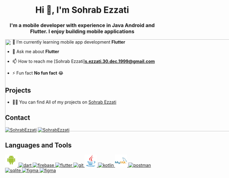 <h1 align="center">Hi 👋, I'm Sohrab Ezzati</h1>
<h3 align="center">I'm a mobile developer with experience in Java Android and Flutter. I enjoy building mobile applications</h3>


<image style="position:absolute" src="https://media2.giphy.com/media/qgQUggAC3Pfv687qPC/giphy.gif?cid=ecf05e477rocgeqcoonxl87kicf6guefncc0qyjkmag0yl0z&ep=v1_gifs_search&rid=giphy.gif&ct=g" width="100%" height="300"  frameBorder="0" class="giphy-embed" allowFullScreen></image>

- 🌱 I’m currently learning mobile app development **Flutter**

- 💬 Ask me about **Flutter**

- 📫 How to reach me [Sohrab Ezzati]**s.ezzati.30.dec.1999@gmail.com**

- ⚡ Fun fact **No fun fact** 😂

## Projects

<!-- Here are some of the mobile applications I've built:

- [Project 1](link-to-project-1): A [brief description of the project].
- [Project 2](link-to-project-2): A [brief description of the project].
- [Project 3](link-to-project-3): A [brief description of the project]. -->

- 👨‍💻 You can find All of my projects on [Sohrab Ezzati](https://github.com/sohrabezzati?tab=repositories)

## Contact

<p align="left">
  <a href="https://t.me/SohrabEzzati" target="blank"><img align="center" src="https://upload.wikimedia.org/wikipedia/commons/thumb/8/82/Telegram_logo.svg/512px-Telegram_logo.svg.png?20220101141644" alt="SohrabEzzati" height="30" width="40" /></a>
  <a href="s.ezzati.30.dec.1999@gmail.com" target="blank"><img align="center" src="https://upload.wikimedia.org/wikipedia/commons/2/2e/Gmail_2020.png?20201006131608" alt="SohrabEzzati" height="30" width="40" /></a>

</p>

## Languages and Tools
<p align="left"> <a href="https://developer.android.com" target="_blank" rel="noreferrer"> <img src="https://raw.githubusercontent.com/devicons/devicon/master/icons/android/android-original-wordmark.svg" alt="android" width="40" height="40"/> </a> <a href="https://dart.dev" target="_blank" rel="noreferrer"> <img src="https://www.vectorlogo.zone/logos/dartlang/dartlang-icon.svg" alt="dart" width="40" height="40"/> </a> <a href="https://firebase.google.com/" target="_blank" rel="noreferrer"> <img src="https://www.vectorlogo.zone/logos/firebase/firebase-icon.svg" alt="firebase" width="40" height="40"/> </a> <a href="https://flutter.dev" target="_blank" rel="noreferrer"> <img src="https://www.vectorlogo.zone/logos/flutterio/flutterio-icon.svg" alt="flutter" width="40" height="40"/> </a> <a href="https://git-scm.com/" target="_blank" rel="noreferrer"> <img src="https://www.vectorlogo.zone/logos/git-scm/git-scm-icon.svg" alt="git" width="40" height="40"/> </a> <a href="https://www.java.com" target="_blank" rel="noreferrer"> <img src="https://raw.githubusercontent.com/devicons/devicon/master/icons/java/java-original.svg" alt="java" width="40" height="40"/> </a> <a href="https://kotlinlang.org" target="_blank" rel="noreferrer"> <img src="https://www.vectorlogo.zone/logos/kotlinlang/kotlinlang-icon.svg" alt="kotlin" width="40" height="40"/> </a> <a href="https://www.mysql.com/" target="_blank" rel="noreferrer"> <img src="https://raw.githubusercontent.com/devicons/devicon/master/icons/mysql/mysql-original-wordmark.svg" alt="mysql" width="40" height="40"/> </a> <a href="https://postman.com" target="_blank" rel="noreferrer"> <img src="https://www.vectorlogo.zone/logos/getpostman/getpostman-icon.svg" alt="postman" width="40" height="40"/> </a> <a href="https://www.sqlite.org/" target="_blank" rel="noreferrer"> <img src="https://www.vectorlogo.zone/logos/sqlite/sqlite-icon.svg" alt="sqlite" width="40" height="40"/> </a>
<a href="_blank" target="_blank" rel="noreferrer"> <img src="https://upload.wikimedia.org/wikipedia/commons/a/ad/Figma-1-logo.png?20190122182216" alt="figma" width="40" height="40"/> </a>
  <a href="_blank" target="_blank" rel="noreferrer"> <img src="https://upload.wikimedia.org/wikipedia/commons/thumb/c/c2/Adobe_XD_CC_icon.svg/512px-Adobe_XD_CC_icon.svg.png?20210729021535" alt="figma" width="40" height="40"/> </a>
</p>

